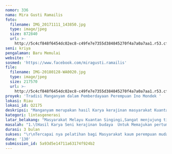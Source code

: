 ```yaml
---
nomor: 336
nama: Mira Gusti Ramailis
foto:
  filename: IMG_20171111_143850.jpg
  type: image/jpeg
  size: 872840
  url: >-
    http://5c4cf848f6454dc02ec8-c49fe7e7355d384845270f4a7a0a7aa1.r53.cf2.rackcdn.com/7ace6b8d-7992-4cec-a3f2-933df747b3b0/IMG_20171111_143850.jpg
seni: kriya
pengalaman: Baru Memulai
website: ''
sosmed: 'https://www.facebook.com/miragusti.ramailis'
file:
  filename: IMG-20180128-WA0020.jpg
  type: image/jpeg
  size: 217570
  url: >-
    http://5c4cf848f6454dc02ec8-c49fe7e7355d384845270f4a7a0a7aa1.r53.cf2.rackcdn.com/19a38f86-8d5f-47bb-bbfc-9d168fa8be11/IMG-20180128-WA0020.jpg
proyek: 'Tradisi Manganyam dalam Pemberdayaan Perempuan Ino Mondek '
lokasi: Riau
lokasi_id: Q2175
deskripsi: "Manganyam merupakan hasil Karya kerajinan masyarakat Kuantan Singingi yang tidak luntur ditelan zaman. Karya anak bangsa yang patut diapresiasi, Selain bisa meningkatkan perekonomian lokal dikalangan masyarakat kuantan singingi khususnya kaum perempuan. Adapun Hasil karya seni ini terbuat dari hasil tumbuhan hutan yang hidup dihutan ataupun dirawa-rawa, yang digunakan oleh masyarakat sebagai alat untuk aktivitas sehari-hari, misalnya keladang, kesawah, kekebun, menangkap ikan, untuk penutup makanan, untuk penutup kepala yang digunakan untuk kesawah, untuk penampi beras, untuk pengipas sate, untuk alas duduk, untuk menyimpan makanan disaat bepergian kesawah, tempat isi makanan, tempat menyipan air, untuk mengayak tepung, untuk menyimpan beras disaat melayat, yang bahan dasar nya terbuat dari tumbuhan pandan bingkuang,bambu buluah,daun kumbuah, kayu batang durian. Alat yang dihasilkan seperti, Kombuik, Lapiak Bingkuang, katidiang, tudung saji, salayan, luka, tangguak, sakok, parikek, kumbuah, pengipas sate, nyiru, kisayan, losuang dan antan, tuai padi, labu air, katang-katang, sumpik beras, Bahan yang digunakan sangat ramah lingkungan. \r\nSekarang ini ketrampilan manganyam rata-rata hanya dilakukan oleh perempuan yang berusia lanjut usia. Jarang perempuan berusia muda yang mahir menganyam. Diperlukan proses pembelajaran seni ketrampilan khusus sebagai proses pewarisan budaya lintas gerasi . Sehingga budaya menganyam bisa dipertahankan dari generasi ke generasi.\r\n"
kategori: lintasgenerasi
latar_belakang: "Masyarakat Melayu Kuantan Singingi,Sangat menjujung tinggi Nilai budaya, adat dan karya seni, sebagai Gadi kuantan saya ingin tetap melestarikan hasil karya seni kerajinan tangan urang tuo,ino,mondek, dikampuang. Kerajinan tangan yang dibuat oleh urang tuo dikampuang ini mengandung unsur seni kerajinan tangan turun-menurun dan diajarkan langsung oleh mondek ke anak-anak. hasil karya seni yang dihasilkan tidak ternilai harganya, warisan yang patut dijaga untuk mengajarkan kepada generasi selanjutnya, agar karya seni ini tidak hilang, selain menambah finansial dibidang perekonomian masyarakat, untuk memajukan UMKM (Usaha mikro,kecil, dan menengah). Dan memotivasi Pelaku Usaha agar mampu mengembangkan Kreativitas dan Inovasi Produk Kerajinan tangan yang bersumber pada nilai tradisi dan budaya bangsa Indonesia. Hasil kerajinan yang dibuat digunakan sebagai alat keperluan sehari-hari, Sebagai generasi muda, Gadi kuantan singingi saya ingin Hasil karya seni ini hendaknya kita generasi mudah menjaga warisan  yang sudah mulai punah ,dengan pemerdayaan kaum wanita .dan sebagai bentuk pengabdian saya kepada daerah, saya ingin mengajak kepada generasi mudah kuantan singingi agar lebih menghargai karya anak bangsa dan hasil karya seni ini ini bisa dikenal dipasarkan dipasar internasional.\r\nTerlebih kerajian sejenis Parikek dan kombuik yang merupakan anyaman sekarang jarang ditemukan. Tidak semua perempuan bisa membuat anyaram kerajianan budaya ini.\r\n"
masalah: "1.\tHasil Karya Seni kerajinan budaya  Untuk Memajukan pertumbuhan  Perkonomian Masyarakat Kuantan Singingi di Kalangan Perempuan Lintas generasi \r\n2.\tKerajinan sebagai budaya Masyarakat Kuantan Singingi yang harus diwariskan Lintas Generasi\r\n3.\tPemanfaatan Hasil Tumbuhan Hutan dan Tumbuhan Rawah Kuantan Singingi berbasis Gender  yang berskala nasional maupun internasional\r\n"
durasi: 3 bulan
sukses: "\r\nTercapai nya pelatihan bagi Masyarakat kaum perempuan muda kuantan Singingi, dan Promosi Hasil karya Seni dipasar nasional dan Internasional\r\n"
dana: '130'
submission_id: 5a93d5e14711a63174f924b2
---
```

